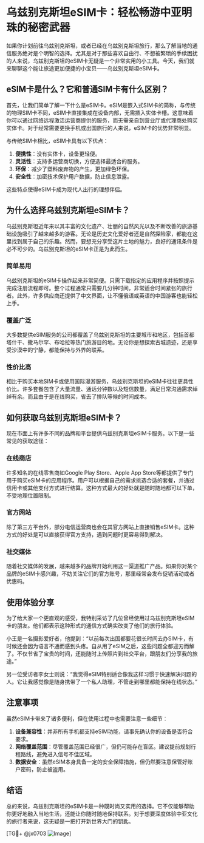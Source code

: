 # 乌兹别克斯坦eSIM卡：轻松畅游中亚明珠的秘密武器

如果你计划前往乌兹别克斯坦，或者已经在乌兹别克斯坦旅行，那么了解当地的通信服务绝对是个明智的选择。尤其是对于那些喜欢自由行、不想被繁琐的手续困扰的人来说，乌兹别克斯坦的eSIM卡无疑是一个非常实用的小工具。今天，我们就来聊聊这个能让旅途更加便捷的小宝贝——乌兹别克斯坦eSIM卡。

## eSIM卡是什么？它和普通SIM卡有什么区别？

首先，让我们简单了解一下什么是eSIM卡。eSIM是嵌入式SIM卡的简称，与传统的物理SIM卡不同，eSIM卡直接集成在设备内部，无需插入实体卡槽。这意味着你可以通过网络远程激活运营商提供的服务，而无需亲自到营业厅或代理商处购买实体卡。对于经常需要更换手机或出国旅行的人来说，eSIM卡的优势非常明显。

与传统SIM卡相比，eSIM卡具有以下优点：

1. **便携性**：没有实体卡，设备更轻便。
2. **灵活性**：支持多运营商切换，方便选择最适合的服务。
3. **环保**：减少了塑料废弃物的产生，更加绿色环保。
4. **安全性**：加密技术保护用户数据，防止信息泄露。

这些特点使得eSIM卡成为现代人出行的理想伴侣。

## 为什么选择乌兹别克斯坦eSIM卡？

乌兹别克斯坦近年来以其丰富的文化遗产、壮丽的自然风光以及不断改善的旅游基础设施吸引了越来越多的游客。无论是历史文化爱好者还是自然探险家，都能在这里找到属于自己的乐趣。然而，要想充分享受这片土地的魅力，良好的通讯条件是必不可少的。乌兹别克斯坦的eSIM卡正是为此而生。

### 简单易用
乌兹别克斯坦的eSIM卡操作起来非常简便。只需下载指定的应用程序并按照提示完成注册流程即可。整个过程通常只需要几分钟时间，非常适合时间紧张的旅行者。此外，许多供应商还提供了中文界面，让不懂俄语或英语的中国游客也能轻松上手。

### 覆盖广泛
大多数提供eSIM服务的公司都覆盖了乌兹别克斯坦的主要城市和地区，包括首都塔什干、撒马尔罕、布哈拉等热门旅游目的地。无论你是想探索古城遗迹，还是享受沙漠中的宁静，都能保持与外界的联系。

### 性价比高
相比于购买本地SIM卡或使用国际漫游服务，乌兹别克斯坦的eSIM卡往往更具性价比。许多套餐包含了大量流量、通话分钟数以及短信数量，满足日常沟通需求绰绰有余。而且由于是在线购买，省去了排队等候的时间成本。

## 如何获取乌兹别克斯坦eSIM卡？

现在市面上有许多不同的品牌和平台提供乌兹别克斯坦eSIM卡服务。以下是一些常见的获取途径：

### 在线商店
许多知名的在线零售商如Google Play Store、Apple App Store等都提供了专门用于购买eSIM卡的应用程序。用户可以根据自己的需求挑选合适的套餐，并通过信用卡或其他支付方式进行结算。这种方式最大的好处就是随时随地都可以下单，不受地理位置限制。

### 官方网站
除了第三方平台外，部分电信运营商也会在其官方网站上直接销售eSIM卡。这种方式的好处是可以直接获得官方支持，遇到问题时更容易得到解决。

### 社交媒体
随着社交媒体的发展，越来越多的品牌开始利用这一渠道推广产品。如果你对某个品牌的eSIM卡感兴趣，不妨关注它们的官方账号，那里经常会发布促销活动或者优惠码。

## 使用体验分享

为了给大家一个更直观的感受，我特别采访了几位曾经使用过乌兹别克斯坦eSIM卡的朋友。他们都表示这种形式的通信方式确实改变了他们的旅行体验。

小王是一名摄影爱好者，他提到：“以前每次出国都要花很长时间去办SIM卡，有时候还会因为语言不通而感到头疼。自从用了eSIM之后，这些问题全都迎刃而解了。不仅节省了宝贵的时间，还能随时上传照片到社交平台，跟朋友们分享我的旅途。”

另一位受访者李女士则说：“我觉得eSIM特别适合像我这样习惯于快速解决问题的人。它让我感觉像是随身携带了一个私人助理，不管走到哪里都能保持在线状态。”

## 注意事项

虽然eSIM卡带来了诸多便利，但在使用过程中也需要注意一些细节：

1. **设备兼容性**：并非所有手机都支持eSIM功能，请事先确认你的设备是否符合要求。
2. **网络覆盖范围**：尽管覆盖范围已经很广，但仍可能存在盲区。建议提前规划行程路线，避免进入信号不佳区域。
3. **数据安全**：虽然eSIM本身具备一定的安全保障措施，但仍然要注意保管好账户密码，防止被盗用。

## 结语

总的来说，乌兹别克斯坦的eSIM卡是一种既时尚又实用的选择。它不仅能够帮助你更好地融入当地生活，还能让你随时随地保持联系。对于想要深度体验中亚文化的旅行者来说，这无疑是一把打开新世界大门的钥匙。

[TG💪+ @jx0703 ![Image](https://github.com/user-attachments/assets/dbca1d08-cadb-493c-b0ec-ad6f7a83f270)]